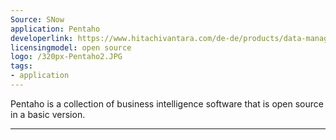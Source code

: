 ```yaml
---
Source: SNow
application: Pentaho
developerlink: https://www.hitachivantara.com/de-de/products/data-management-analytics/pentaho-platform.html
licensingmodel: open source
logo: /320px-Pentaho2.JPG
tags:
- application
---
```

Pentaho is a collection of business intelligence software that is open source in a basic version. 

---
